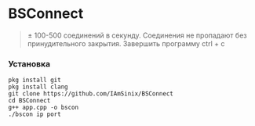 # BSConnect

> ± 100-500 соединений в секунду.
> Соединения не пропадают без принудительного закрытия.
> Завершить программу ctrl + c

### Установка

```
pkg install git
pkg install clang
git clone https://github.com/IAmSinix/BSConnect
cd BSConnect
g++ app.cpp -o bscon
./bscon ip port
```

